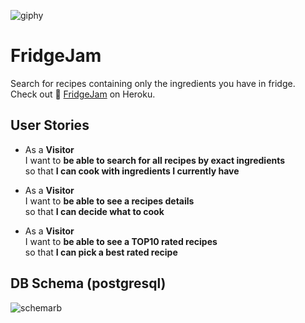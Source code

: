 ![giphy](https://user-images.githubusercontent.com/12958182/134681822-5b989133-eb4e-4cba-a76f-6ca92be1a838.gif)

# FridgeJam

Search for recipes containing only the ingredients you have in fridge.\
Check out 🍴 [FridgeJam] on Heroku.

## User Stories

- As a **Visitor**\
  I want to **be able to search for all recipes by exact ingredients**\
  so that **I can cook with ingredients I currently have**

- As a **Visitor**\
  I want to **be able to see a recipes details**\
  so that **I can decide what to cook**

- As a **Visitor**\
  I want to **be able to see a TOP10 rated recipes**\
  so that **I can pick a best rated recipe**



## DB Schema (postgresql)

![schemarb](https://user-images.githubusercontent.com/12958182/134682570-956bf8a7-0bee-40e1-9fd2-9b63445704c7.png)


[//]: # (Reference links)
   [FridgeJam]: <https://morning-ocean-80919.herokuapp.com>


